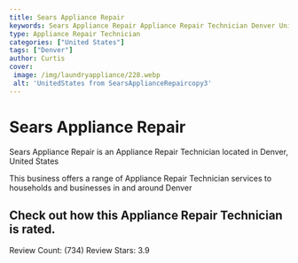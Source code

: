 ```yaml
---
title: Sears Appliance Repair
keywords: Sears Appliance Repair Appliance Repair Technician Denver United States 
type: Appliance Repair Technician 
categories: ["United States"]
tags: ["Denver"]
author: Curtis
cover:
 image: /img/laundryappliance/228.webp
 alt: 'UnitedStates from SearsApplianceRepaircopy3'
---
```


# Sears Appliance Repair
Sears Appliance Repair is an Appliance Repair Technician located in Denver, United States

This business offers a range of Appliance Repair Technician services to households and businesses in and around Denver

## Check out how this Appliance Repair Technician is rated.
Review Count: (734)
Review Stars: 3.9
